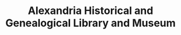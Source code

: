 ---
layout: repo
title: "Alexandria Historical and Genealogical Library and Museum"
id: 25250
permalink: repos/25250/
---